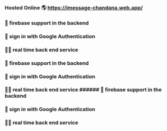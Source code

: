 ### Hosted Online 🌎 https://imessage-chandana.web.app/ ###
### 👊 firebase support in the backend ###
### 👊 sign in with Google Authentication ###
### 🧑‍🚀 real time back end service ###

### 👊 firebase support in the backend ###
### 👊 sign in with Google Authentication ###
### 🧑‍🚀 real time back end service ###### 👊 firebase support in the backend ###
### 👊 sign in with Google Authentication ###
### 🧑‍🚀 real time back end service ###
